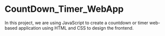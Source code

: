 # CountDown_Timer_WebApp
In this project, we are using JavaScript to create a countdown or timer web-based application using HTML and CSS to design the frontend.
